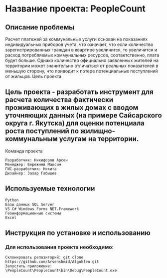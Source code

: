 # Название проекта: PeopleCount
## Описание проблемы

Расчет платежей за коммунальные услуги основан на показаниях индивидуальных приборов учета, что означает, что если количество зарегистрированных граждан в квартире увеличится, то увеличится и расход потребляемых коммунальных ресурсов, соответственно, плата будет больше. Однако количество официально заявленных жителей на территории может значительно отличаться от реальных показателей в меньшую сторону, что приводит к потере потенциальных поступлений от жильцов.
Цель проекта

## Цель проекта - разработать инструмент для расчета количества фактически проживающих в жилых домах с вводом уточняющих данных (на примере Сайсарского округа г. Якутска) для оценки потенциала роста поступлений по жилищно-коммунальным услугам на территории.
Команда проекта

    Разработчик: Никифоров Арсен
    Менеджер: Бережнев Максим
    ГИС-разработчик: Никита
    Дизайнер: Захар Габышев

## Используемые технологии

    Python
    Базы данных SQL Server
	VS C# Windows Forms NET.Framework
    Геоинформационные системы 
	Excel

## Инструкция по установке и использованию

### Для использования проекта необходимо:

    Склонировать репозиторий: git clone https://github.com/Arsenshmid/Algokfen.git
    Запустить приложение: \PeopleCount\PeopleCount\bin\Debug\PeopleCount.exe
